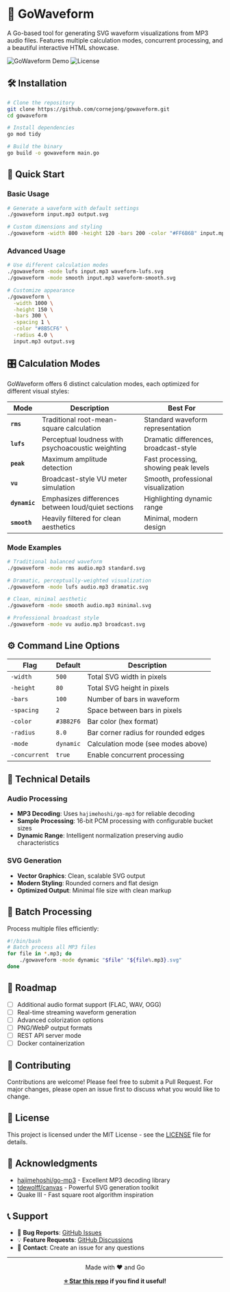 # 🎵 GoWaveform

A Go-based tool for generating SVG waveform visualizations from MP3 audio files. Features multiple calculation modes, concurrent processing, and a beautiful interactive HTML showcase.

![GoWaveform Demo](https://img.shields.io/badge/Go-1.18+-00ADD8?style=for-the-badge&logo=go)
![License](https://img.shields.io/badge/License-MIT-green?style=for-the-badge)

## 🛠️ Installation

```bash
# Clone the repository
git clone https://github.com/cornejong/gowaveform.git
cd gowaveform

# Install dependencies
go mod tidy

# Build the binary
go build -o gowaveform main.go
```

## 🚀 Quick Start

### Basic Usage

```bash
# Generate a waveform with default settings
./gowaveform input.mp3 output.svg

# Custom dimensions and styling
./gowaveform -width 800 -height 120 -bars 200 -color "#FF6B6B" input.mp3 output.svg
```

### Advanced Usage

```bash
# Use different calculation modes
./gowaveform -mode lufs input.mp3 waveform-lufs.svg
./gowaveform -mode smooth input.mp3 waveform-smooth.svg

# Customize appearance
./gowaveform \
  -width 1000 \
  -height 150 \
  -bars 300 \
  -spacing 1 \
  -color "#8B5CF6" \
  -radius 4.0 \
  input.mp3 output.svg
```

## 🎛️ Calculation Modes

GoWaveform offers 6 distinct calculation modes, each optimized for different visual styles:

| Mode | Description | Best For |
|------|-------------|----------|
| **`rms`** | Traditional root-mean-square calculation | Standard waveform representation |
| **`lufs`** | Perceptual loudness with psychoacoustic weighting | Dramatic differences, broadcast-style |
| **`peak`** | Maximum amplitude detection | Fast processing, showing peak levels |
| **`vu`** | Broadcast-style VU meter simulation | Smooth, professional visualization |
| **`dynamic`** | Emphasizes differences between loud/quiet sections | Highlighting dynamic range |
| **`smooth`** | Heavily filtered for clean aesthetics | Minimal, modern design |

### Mode Examples

```bash
# Traditional balanced waveform
./gowaveform -mode rms audio.mp3 standard.svg

# Dramatic, perceptually-weighted visualization
./gowaveform -mode lufs audio.mp3 dramatic.svg

# Clean, minimal aesthetic
./gowaveform -mode smooth audio.mp3 minimal.svg

# Professional broadcast style
./gowaveform -mode vu audio.mp3 broadcast.svg
```

## ⚙️ Command Line Options

| Flag | Default | Description |
|------|---------|-------------|
| `-width` | `500` | Total SVG width in pixels |
| `-height` | `80` | Total SVG height in pixels |
| `-bars` | `100` | Number of bars in waveform |
| `-spacing` | `2` | Space between bars in pixels |
| `-color` | `#3B82F6` | Bar color (hex format) |
| `-radius` | `8.0` | Bar corner radius for rounded edges |
| `-mode` | `dynamic` | Calculation mode (see modes above) |
| `-concurrent` | `true` | Enable concurrent processing |

## 🔧 Technical Details

### Audio Processing

- **MP3 Decoding**: Uses `hajimehoshi/go-mp3` for reliable decoding
- **Sample Processing**: 16-bit PCM processing with configurable bucket sizes
- **Dynamic Range**: Intelligent normalization preserving audio characteristics

### SVG Generation

- **Vector Graphics**: Clean, scalable SVG output
- **Modern Styling**: Rounded corners and flat design
- **Optimized Output**: Minimal file size with clean markup

## 🔄 Batch Processing

Process multiple files efficiently:

```bash
#!/bin/bash
# Batch process all MP3 files
for file in *.mp3; do
    ./gowaveform -mode dynamic "$file" "${file%.mp3}.svg"
done
```

## 🚧 Roadmap

- [ ] Additional audio format support (FLAC, WAV, OGG)
- [ ] Real-time streaming waveform generation
- [ ] Advanced colorization options
- [ ] PNG/WebP output formats
- [ ] REST API server mode
- [ ] Docker containerization

## 🤝 Contributing

Contributions are welcome! Please feel free to submit a Pull Request. For major changes, please open an issue first to discuss what you would like to change.

## 📄 License

This project is licensed under the MIT License - see the [LICENSE](LICENSE) file for details.

## 🙏 Acknowledgments

- [hajimehoshi/go-mp3](https://github.com/hajimehoshi/go-mp3) - Excellent MP3 decoding library
- [tdewolff/canvas](https://github.com/tdewolff/canvas) - Powerful SVG generation toolkit
- Quake III - Fast square root algorithm inspiration

## 📞 Support

- 🐛 **Bug Reports**: [GitHub Issues](https://github.com/cornejong/gowaveform/issues)
- 💡 **Feature Requests**: [GitHub Discussions](https://github.com/cornejong/gowaveform/discussions)
- 📧 **Contact**: Create an issue for any questions

---

<div align="center">
Made with ❤️ and Go

**[⭐ Star this repo](https://github.com/cornejong/gowaveform) if you find it useful!**
</div>
